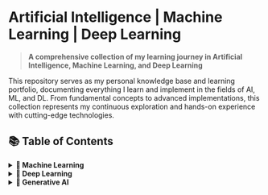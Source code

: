 # Artificial Intelligence | Machine Learning | Deep Learning

> **A comprehensive collection of my learning journey in Artificial Intelligence, Machine Learning, and Deep Learning**

This repository serves as my personal knowledge base and learning portfolio, documenting everything I learn and implement in the fields of AI, ML, and DL. From fundamental concepts to advanced implementations, this collection represents my continuous exploration and hands-on experience with cutting-edge technologies.

## 📚 Table of Contents

<details>
<summary><strong>🤖 Machine Learning</strong></summary>

</details>



<details>
<summary><strong>🧠 Deep Learning</strong></summary>

- [The spelled-out intro to neural networks and backpropagation: building micrograd - Andrej Karpathy](https://www.youtube.com/watch?v=VMj-3S1tku0&list=PLAqhIrjkxbuWI23v9cThsA9GvCAUhRvKZ&index=3)
    - [Back propogation in Neural Networks from scratch - Python Notebook](./deep-learning/Back_propogation_in_Neural_Networks_From_Scratch.ipynb)
- [Deep learning library in Python](https://github.com/tarang1998/microtorch)
</details>


<details>
<summary><strong>🎯 Generative AI</strong></summary>

- [Deep Dive into LLMs like ChatGPT - Andrej Karpathy](https://www.youtube.com/watch?v=7xTGNNLPyMI)
</details>


